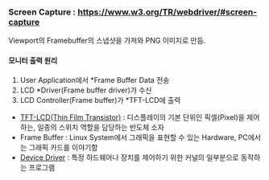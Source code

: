 ### Screen Capture : https://www.w3.org/TR/webdriver/#screen-capture
Viewport의 Framebuffer의 스냅샷을 가져와 PNG 이미지로 만듬.

#### 모니터 출력 원리
1. User Application에서 *Frame Buffer Data 전송
2. LCD *Driver(Frame buffer driver)가 수신
3. LCD Controller(Frame buffer)가 *TFT-LCD에 출력

* [TFT-LCD(Thin Film Transistor)](http://blog.lgdisplay.com/2016/04/tft/) : 디스플레이의 기본 단위인 픽셀(Pixel)을 제어하는, 일종의 스위치 역할을 담당하는 반도체 소자
* Frame Buffer : Linux System에서 그래픽을 표현할 수 있는 Hardware, PC에서는 그래픽 카드를 이야기함
* [Device Driver](https://ko.wikipedia.org/wiki/%EC%9E%A5%EC%B9%98_%EB%93%9C%EB%9D%BC%EC%9D%B4%EB%B2%84) : 특정 하드웨어나 장치를 제어하기 위한 커널의 일부분으로 동작하는 프로그램